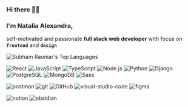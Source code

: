 ### Hi there 👋🙂

### I'm Natalia Alexandra,        
self-motivated and passionate **full stack web developer** with focus on **`frontend`**  and  **`design`**


<img alt="Subham Raoniar's Top Languages" src="https://github-readme-stats.vercel.app/api/top-langs/?username=creationcodesign&langs_count=8&count_private=true&layout=compact&theme=react&hide_border=true&bg_color=0D1117"  />


<!--
<br/>
 Technologie Stacks
-->

![React](https://img.shields.io/badge/-React-000?&logo=React)
![JavaScript](https://img.shields.io/badge/-JavaScript-000?&logo=JavaScript)
![TypeScript](https://img.shields.io/badge/-TypeScript-000?&logo=TypeScript)
![Node.js](https://img.shields.io/badge/-Node.js-000?&logo=node.js)
![Python](https://img.shields.io/badge/-Python-000?&logo=Python)
![Django](https://img.shields.io/badge/-Django-000?logo=Django)
![PostgreSQL](https://img.shields.io/badge/-PostgreSQL-000?logo=PostgreSQL)
![MongoDB](https://img.shields.io/badge/-MongoDB-000?logo=MongoDB)
![Sass](https://img.shields.io/badge/-Sass-000?logo=Sass)

![postman](https://img.shields.io/badge/-postman-000?logo=postman)
![git](https://img.shields.io/badge/-git-000?logo=git)
![GitHub](https://img.shields.io/badge/-GitHub-000?logo=GitHub)
![visual-studio-code](https://img.shields.io/badge/-VSCode-000?logo=visual-studio-code)
![figma](https://img.shields.io/badge/-figma-000?logo=figma)

![notion](https://img.shields.io/badge/-notion-000?logo=notion)
![obsidian](https://img.shields.io/badge/-obsidian-000?logo=obsidian)


<!--
### GitHub Activity

<img alt="Subham Raoniar's Activity Graph" src="https://activity-graph.herokuapp.com/graph?username=creationcodesign&bg_color=0D1117&color=5BCDEC&line=5BCDEC&point=FFFFFF&hide_border=true" />
-->

<!--
**creationcodesign** is a ✨ _special_ ✨ repository because its `README.md` (this file) appears on your GitHub profile.

Here are some ideas to get you started:

- 🔭 I’m currently working on ...
- 🌱 I’m currently learning ...
- 👯 I’m looking to collaborate on ...
- 🤔 I’m looking for help with ...
- 💬 Ask me about ...
- 📫 How to reach me: ...
- 😄 Pronouns: ...
- ⚡ Fun fact: ...
-->

